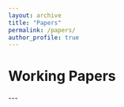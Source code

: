 ```yaml
---
layout: archive
title: "Papers"
permalink: /papers/
author_profile: true
---
```


<h1> Working Papers</h1>
---

<!---
{% if author.googlescholar %}
  You can also find my articles on <u><a href="{{author.googlescholar}}">my Google Scholar profile</a>.</u>
{% endif %}


{% include base_path %}


{% for post in site.publications reversed %}
  {% if post.pubtype == 'working' %}
      {% include archive-single.html %}
  {% endif %}
{% endfor %}
--->


